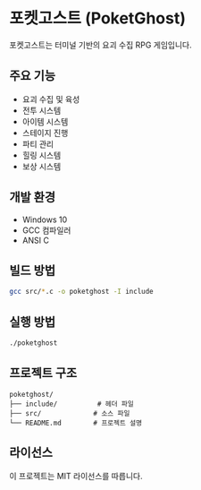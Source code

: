 # 포켓고스트 (PoketGhost)

포켓고스트는 터미널 기반의 요괴 수집 RPG 게임입니다.

## 주요 기능

- 요괴 수집 및 육성
- 전투 시스템
- 아이템 시스템
- 스테이지 진행
- 파티 관리
- 힐링 시스템
- 보상 시스템

## 개발 환경

- Windows 10
- GCC 컴파일러
- ANSI C

## 빌드 방법

```bash
gcc src/*.c -o poketghost -I include
```

## 실행 방법

```bash
./poketghost
```

## 프로젝트 구조

```
poketghost/
├── include/          # 헤더 파일
├── src/             # 소스 파일
└── README.md        # 프로젝트 설명
```

## 라이선스

이 프로젝트는 MIT 라이선스를 따릅니다.
